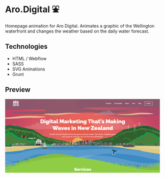 # Aro.Digital ⛲

Homepage animation for Aro Digital. Animates a graphic of the Wellington waterfront and changes the weather based on the daily water forecast.

## Technologies
- HTML / Webflow
- SASS
- SVG Animations
- Grunt

## Preview
![Homepage animation](/homepage.gif)